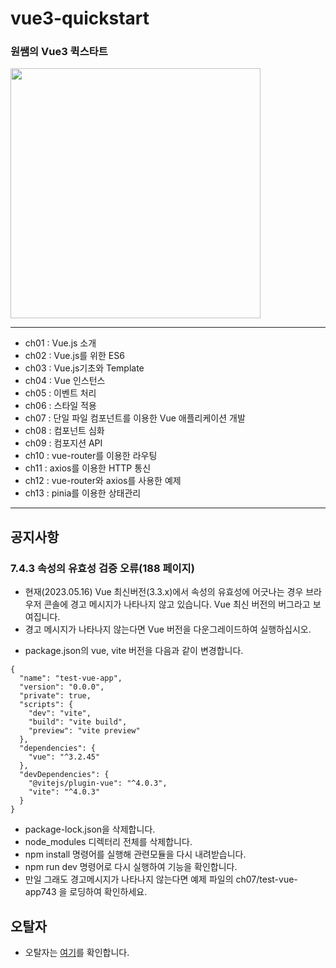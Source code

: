 # vue3-quickstart

### 원쌤의 Vue3 퀵스타트 

<img src="https://github.com/stepanowon/vue3-quickstart/blob/main/vue_cover.jpg" data-canonical-src="vue_cover.jpg" width="400" />

---

- ch01 : Vue.js 소개
- ch02 : Vue.js를 위한 ES6
- ch03 : Vue.js기초와 Template
- ch04 : Vue 인스턴스
- ch05 : 이벤트 처리
- ch06 : 스타일 적용
- ch07 : 단일 파일 컴포넌트를 이용한 Vue 애플리케이션 개발
- ch08 : 컴포넌트 심화
- ch09 : 컴포지션 API
- ch10 : vue-router를 이용한 라우팅
- ch11 : axios를 이용한 HTTP 통신
- ch12 : vue-router와 axios를 사용한 예제
- ch13 : pinia를 이용한 상태관리

---

## 공지사항
### 7.4.3 속성의 유효성 검증 오류(188 페이지)
- 현재(2023.05.16) Vue 최신버전(3.3.x)에서 속성의 유효성에 어긋나는 경우 브라우저 콘솔에 경고 메시지가 나타나지 않고 있습니다. Vue 최신 버전의 버그라고 보여집니다.
- 경고 메시지가 나타나지 않는다면 Vue 버전을 다운그레이드하여 실행하십시오.
* package.json의 vue, vite 버전을 다음과 같이 변경합니다.
~~~
{
  "name": "test-vue-app",
  "version": "0.0.0",
  "private": true,
  "scripts": {
    "dev": "vite",
    "build": "vite build",
    "preview": "vite preview"
  },
  "dependencies": {
    "vue": "^3.2.45"
  },
  "devDependencies": {
    "@vitejs/plugin-vue": "^4.0.3",
    "vite": "^4.0.3"
  }
}
~~~
* package-lock.json을 삭제합니다.
* node_modules 디렉터리 전체를 삭제합니다.
* npm install 명령어를 실행해 관련모듈을 다시 내려받습니다.
* npm run dev 명령어로 다시 실행하여 기능을 확인합니다.
* 만일 그래도 경고메시지가 나타나지 않는다면 예제 파일의 ch07/test-vue-app743 을 로딩하여 확인하세요.

## 오탈자
* 오탈자는 [여기](오탈자.MD)를 확인합니다.
